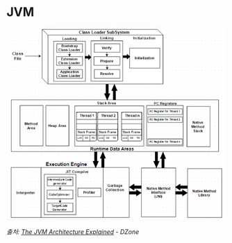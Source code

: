 # JVM

![jvm-architecture.png](images/jvm-architecture.png)

_출처: [The JVM Architecture Explained](https://dzone.com/articles/jvm-architecture-explained) - DZone_

